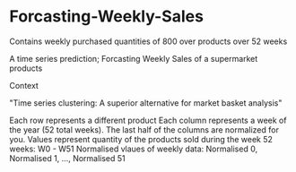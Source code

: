 # Forcasting-Weekly-Sales

Contains weekly purchased quantities of 800 over products over 52 weeks

A time series prediction; Forcasting Weekly Sales of a supermarket products

Context

"Time series clustering: A superior alternative for market basket analysis"

Each row represents a different product
Each column represents a week of the year (52 total weeks). The last half of the columns are normalized for you.
Values represent quantity of the products sold during the week
52 weeks: W0 - W51
Normalised vlaues of weekly data: Normalised 0, Normalised 1, …, Normalised 51 

